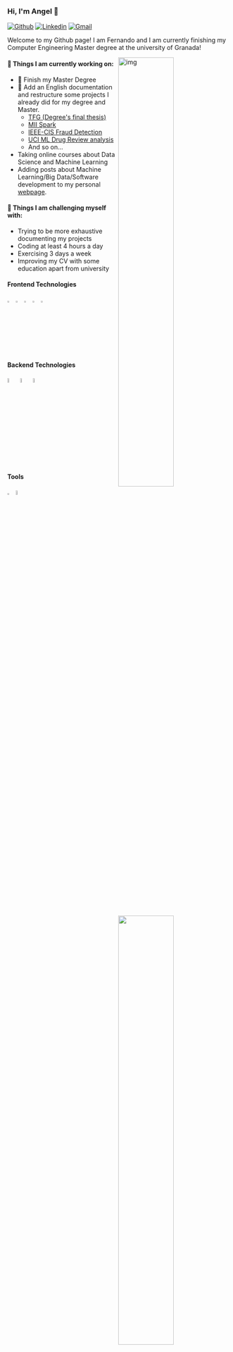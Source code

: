 ### Hi, I'm Angel 👋

[![Github](https://img.shields.io/badge/-Github-000?style=flat&logo=Github&logoColor=white)](https://github.com/FernandoRoldan93)
[![Linkedin](https://img.shields.io/badge/-LinkedIn-blue?style=flat&logo=Linkedin&logoColor=white)](https://www.linkedin.com/in/froldanzafra/)
[![Gmail](https://img.shields.io/badge/-Gmail-c14438?style=flat&logo=Gmail&logoColor=white)](mailto:Fernando.Roldan.Zafra@gmail.com)

Welcome to my Github page! I am Fernando and I am currently finishing my Computer Engineering Master degree at the university of Granada!  

<img align="right" alt="img" src="https://user-images.githubusercontent.com/115580099/216117504-79c09168-1659-44d6-9418-30a78456ba63.jpg" width="50%" height="auto" />

#### 🔭 Things I am currently working on:
- :rocket: Finish my Master Degree
- 🌱 Add an English documentation and restructure some projects I already did for my degree and Master.
	- [TFG (Degree's final thesis)](https://github.com/FernandoRoldan93/TFG)
	- [MII Spark](https://github.com/FernandoRoldan93/MII_Spark)
	- [IEEE-CIS Fraud Detection](https://github.com/FernandoRoldan93/MII_SIGE/tree/master/Laboratory_works/Practice_1)
	- [UCI ML Drug Review analysis](https://github.com/FernandoRoldan93/TID_MII)
	- And so on...
- Taking online courses about Data Science and Machine Learning
- Adding posts about Machine Learning/Big Data/Software development to my personal [webpage](https://roldanzafra.com).

#### :muscle: Things I am challenging myself with:
- Trying to be more exhaustive documenting my projects
- Coding at least 4 hours a day
- Exercising 3 days a week
- Improving my CV with some education apart from university

<p>
<img width="50%" align="right" src="https://github-readme-stats.vercel.app/api?username=FernandoRoldan93&show_icons=true&hide_border=true" />
</p>

#### Frontend Technologies
<div>
<img src ="https://user-images.githubusercontent.com/115580099/216125930-83dee92a-eadd-43fa-b8a8-54e2103842df.svg" alt="HTML5 logo" width="3%" title='HTML5'/>
<img src ="https://user-images.githubusercontent.com/115580099/216127369-07c9c51b-25a4-4748-aa87-73ec2b3d58d8.svg" alt="CSS3 logo" width="3%" title='CSS3'/>
<img src ="https://user-images.githubusercontent.com/115580099/216127859-9676c992-d8d0-4b4e-a658-e3f87b88d809.svg" alt="JAVASCRIPT logo" width="3%"  title='JavaScipt'/>
<img src ="https://user-images.githubusercontent.com/115580099/216127314-8a815207-122d-43b1-9039-bfb647bb302f.svg" alt="BOOTSTRAP logo" width="3%" title='Bootstrap'/>
<img src ="https://user-images.githubusercontent.com/115580099/216128479-0cf651a4-36a5-4290-851c-304c67afefbb.svg" alt="SASS logo" width="3%" title='Sass'/>
</div> 

#### Backend Technologies
<div>
<img src ="https://user-images.githubusercontent.com/115580099/216156427-87b00ea9-1eb3-45df-807f-6b185939db9c.svg" alt="NODEJS logo" width="5%" title='Node.JS'/>
<img src ="https://user-images.githubusercontent.com/115580099/216128732-5f05e8b3-4520-4743-b9e9-8e5809be828d.svg" alt="EXPRESS logo" width="5%" title='Express'/>
<img src ="https://user-images.githubusercontent.com/115580099/216128578-c30deeb2-9575-48c8-8339-e4fe2e6b348c.svg" alt="MONGODB logo" width="5%"  title='MongoDB'/>
</div> 

#### Tools
<div>
<img src ="https://user-images.githubusercontent.com/115580099/216128537-cb411b03-0446-4106-aa82-7b04fb59cad7.svg" alt="VSCODE logo" width="3%" title='Visual Studio Code'/>
<img src ="https://user-images.githubusercontent.com/115580099/216128658-c7a4ebf9-72b7-41ac-8b5b-cc8077b401b1.svg" alt="Git logo" width="5%" title='Git'/>
</div> 


<!--
**AngelOfDev13/AngelOfDev13** is a ✨ _special_ ✨ repository because its `README.md` (this file) appears on your GitHub profile.

Here are some ideas to get you started:

- 🔭 I’m currently working on ...
- 🌱 I’m currently learning ...
- 👯 I’m looking to collaborate on ...
- 🤔 I’m looking for help with ...
- 💬 Ask me about ...
- 📫 How to reach me: ...
- 😄 Pronouns: ...
- ⚡ Fun fact: ...
(https://user-images.githubusercontent.com/115580099/216117504-79c09168-1659-44d6-9418-30a78456ba63.jpg)
-->
